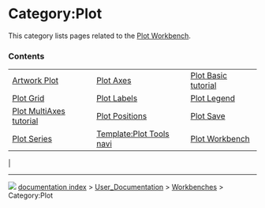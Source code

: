 # Category:Plot
This category lists pages related to the [Plot Workbench](Plot_Workbench.md).

### Contents

|     |     |     |
| --- | --- | --- |
| [Artwork Plot](Artwork_Plot.md) | [Plot Axes](Plot_Axes.md) | [Plot Basic tutorial](Plot_Basic_tutorial.md) |
| [Plot Grid](Plot_Grid.md) | [Plot Labels](Plot_Labels.md) | [Plot Legend](Plot_Legend.md) |
| [Plot MultiAxes tutorial](Plot_MultiAxes_tutorial.md) | [Plot Positions](Plot_Positions.md) | [Plot Save](Plot_Save.md) |
| [Plot Series](Plot_Series.md) | [Template:Plot Tools navi](Template_Plot_Tools_navi.md) | [Plot Workbench](Plot_Workbench.md) |
|



---
![](images/Right_arrow.png) [documentation index](../README.md) > [User_Documentation](Category_User_Documentation.md) > [Workbenches](Category_Workbenches.md) > Category:Plot
